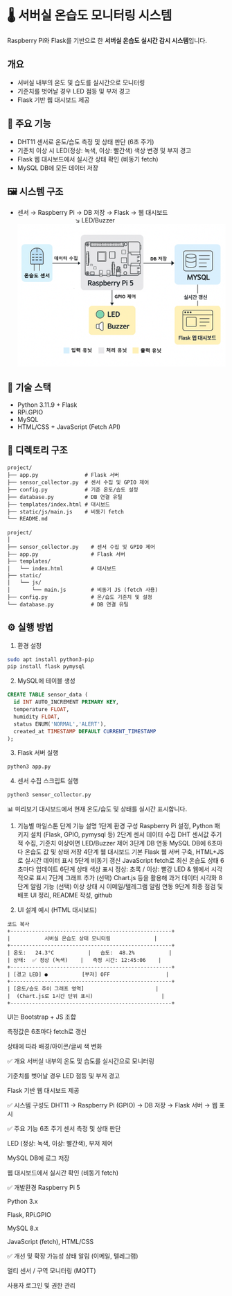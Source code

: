 # 🌡️ 서버실 온습도 모니터링 시스템

Raspberry Pi와 Flask를 기반으로 한 **서버실 온습도 실시간 감시 시스템**입니다.

## 개요
- 서버실 내부의 온도 및 습도를 실시간으로 모니터링
- 기준치를 벗어날 경우 LED 점등 및 부저 경고
- Flask 기반 웹 대시보드 제공

## 📌 주요 기능

- DHT11 센서로 온도/습도 측정 및 상태 판단 (6초 주기)
- 기준치 이상 시 LED(정상: 녹색, 이상: 빨간색) 색상 변경 및 부저 경고
- Flask 웹 대시보드에서 실시간 상태 확인 (비동기 fetch)
- MySQL DB에 모든 데이터 저장

## 🖼️ 시스템 구조
- 센서 → Raspberry Pi → DB 저장 → Flask → 웹 대시보드
            ↘ LED/Buzzer  
![시스템 다이어그램](./img/system-diagram2.png)


## 🧱 기술 스택

- Python 3.11.9 + Flask
- RPi.GPIO
- MySQL
- HTML/CSS + JavaScript (Fetch API)

## 📁 디렉토리 구조
```
project/
├── app.py               # Flask 서버
├── sensor_collector.py  # 센서 수집 및 GPIO 제어
├── config.py            # 기준 온도/습도 설정
├── database.py          # DB 연결 유틸
├── templates/index.html # 대시보드
├── static/js/main.js    # 비동기 fetch
└── README.md

project/
│
├── sensor_collector.py    # 센서 수집 및 GPIO 제어
├── app.py                 # Flask 서버
├── templates/
│   └── index.html         # 대시보드
├── static/
│   └── js/
│       └── main.js        # 비동기 JS (fetch 사용)
├── config.py              # 온/습도 기준치 및 설정
└── database.py            # DB 연결 유틸
```

## ⚙️ 실행 방법

1. 환경 설정
```bash
sudo apt install python3-pip
pip install flask pymysql
```

2. MySQL에 테이블 생성
```sql
CREATE TABLE sensor_data (
  id INT AUTO_INCREMENT PRIMARY KEY,
  temperature FLOAT,
  humidity FLOAT,
  status ENUM('NORMAL','ALERT'),
  created_at TIMESTAMP DEFAULT CURRENT_TIMESTAMP
);
```

3. Flask 서버 실행
```bash
python3 app.py
```

4. 센서 수집 스크립트 실행
```bash
python3 sensor_collector.py
```

📊 미리보기
대시보드에서 현재 온도/습도 및 상태를 실시간 표시합니다.



1. 기능별 마일스톤
단계	기능	설명
1단계		환경 구성	Raspberry Pi 설정, Python 패키지 설치 (Flask, GPIO, pymysql 등)
2단계		센서 데이터 수집	DHT 센서값 주기적 수집, 기준치 이상이면 LED/Buzzer 제어
3단계	DB 연동	MySQL DB에 6초마다 온습도 값 및 상태 저장
4단계	웹 대시보드 기본	Flask 웹 서버 구축, HTML+JS로 실시간 데이터 표시
5단계	비동기 갱신	JavaScript fetch로 최신 온습도 상태 6초마다 업데이트
6단계	상태 색상 표시	정상: 초록 / 이상: 빨강 LED & 웹에서 시각적으로 표시
7단계	그래프 추가 (선택)	Chart.js 등을 활용해 과거 데이터 시각화
8단계	알림 기능 (선택)	이상 상태 시 이메일/텔레그램 알림 연동
9단계	최종 점검 및 배포	UI 정리, README 작성, github 

2. UI 설계 예시 (HTML 대시보드)
```pgsql
코드 복사
+----------------------------------------------------+
|           서버실 온습도 상태 모니터링              |
+----------------------------------------------------+
| 온도:   24.3°C           |   습도:  48.2%           |
| 상태:  ✅ 정상 (녹색)    |   측정 시간: 12:45:06    |
+----------------------------------------------------+
| [경고 LED] ●           [부저] OFF                  |
+----------------------------------------------------+
| [온도/습도 추이 그래프 영역]                       |
|  (Chart.js로 1시간 단위 표시)                      |
+----------------------------------------------------+
```
UI는 Bootstrap + JS 조합

측정값은 6초마다 fetch로 갱신

상태에 따라 배경/아이콘/글씨 색 변화

✅ 개요
서버실 내부의 온도 및 습도를 실시간으로 모니터링

기준치를 벗어날 경우 LED 점등 및 부저 경고

Flask 기반 웹 대시보드 제공

✅ 시스템 구성도
DHT11 → Raspberry Pi (GPIO) → DB 저장 → Flask 서버 → 웹 표시

✅ 주요 기능
6초 주기 센서 측정 및 상태 판단

LED (정상: 녹색, 이상: 빨간색), 부저 제어

MySQL DB에 로그 저장

웹 대시보드에서 실시간 확인 (비동기 fetch)

✅ 개발환경
Raspberry Pi 5

Python 3.x

Flask, RPi.GPIO

MySQL 8.x

JavaScript (fetch), HTML/CSS

✅ 개선 및 확장 가능성
상태 알림 (이메일, 텔레그램)

멀티 센서 / 구역 모니터링 (MQTT)

사용자 로그인 및 권한 관리